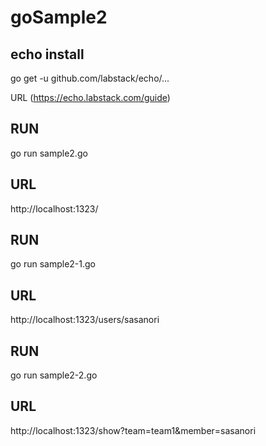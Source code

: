 # goSample2
## echo install
go get -u github.com/labstack/echo/...

URL (https://echo.labstack.com/guide)

## RUN
go run sample2.go

## URL
http://localhost:1323/

## RUN
go run sample2-1.go

## URL
http://localhost:1323/users/sasanori

## RUN
go run sample2-2.go

## URL
http://localhost:1323/show?team=team1&member=sasanori



